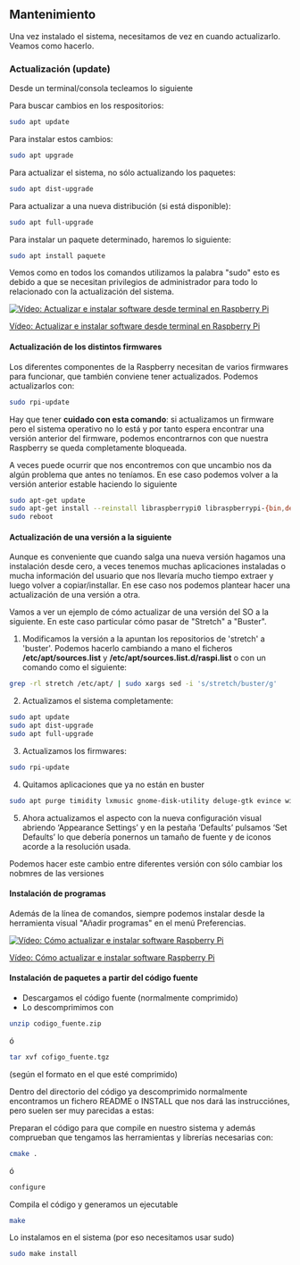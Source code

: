 ## Mantenimiento

Una vez instalado el sistema, necesitamos de vez en cuando actualizarlo. Veamos como hacerlo.

### Actualización (update)

Desde un terminal/consola tecleamos lo siguiente

Para buscar cambios en los respositorios:

```sh
sudo apt update
```

Para instalar estos cambios:

```sh
sudo apt upgrade
```

Para actualizar el sistema, no sólo actualizando los paquetes:

```sh
sudo apt dist-upgrade
```

Para actualizar a una nueva distribución (si está disponible):

```sh
sudo apt full-upgrade
```

Para instalar un paquete determinado, haremos lo siguiente:

```sh
sudo apt install paquete
```

Vemos como en todos los comandos utilizamos la palabra "sudo" esto es debido a que se necesitan privilegios de administrador para todo lo relacionado con la actualización del sistema.

[![Vídeo: Actualizar e instalar software desde terminal en Raspberry Pi](https://img.youtube.com/vi/BaVfTWFUHtU/0.jpg)](https://drive.google.com/file/d/1tWwCM229eJSLx0h_iZxk-3A7VHJu2jYr/view?usp=sharing)


[Vídeo: Actualizar e instalar software desde terminal en Raspberry Pi](https://drive.google.com/file/d/1tWwCM229eJSLx0h_iZxk-3A7VHJu2jYr/view?usp=sharing)

#### Actualización de los distintos firmwares

Los diferentes componentes de la Raspberry necesitan de varios firmwares para funcionar, que también conviene tener actualizados. Podemos actualizarlos con:

```sh
sudo rpi-update
```

Hay que tener **cuidado con esta comando**: si actualizamos un firmware pero el sistema operativo no lo está y por tanto espera encontrar una versión anterior del firmware, podemos encontrarnos con que nuestra Raspberry se queda completamente bloqueada.

A veces puede ocurrir que nos encontremos con que uncambio nos da algún problema que antes no teníamos. En ese caso podemos volver a la versión anterior estable haciendo lo siguiente

```sh
sudo apt-get update
sudo apt-get install --reinstall libraspberrypi0 libraspberrypi-{bin,dev,doc} raspberrypi-bootloader
sudo reboot
```

#### Actualización de una versión a la siguiente

Aunque es conveniente que cuando salga una nueva versión hagamos una instalación desde cero, a veces tenemos muchas aplicaciones instaladas o mucha información del usuario que nos llevaría mucho tiempo extraer y luego volver a copiar/installar. En ese caso nos podemos plantear hacer una actualización de una versión a otra.

Vamos a ver un ejemplo de cómo actualizar de una versión del SO a la siguiente. En este caso particular cómo pasar de "Stretch" a "Buster".

1. Modificamos la versión a la apuntan los repositorios de 'stretch' a 'buster'. Podemos hacerlo cambiando a mano el ficheros **/etc/apt/sources.list** y **/etc/apt/sources.list.d/raspi.list** o con un comando como el siguiente:

```sh
grep -rl stretch /etc/apt/ | sudo xargs sed -i 's/stretch/buster/g'
```

2. Actualizamos el sistema completamente:

```sh
sudo apt update
sudo apt dist-upgrade
sudo apt full-upgrade
```
3. Actualizamos los firmwares:

```sh
sudo rpi-update
```

4. Quitamos aplicaciones que ya no están en buster

```sh
sudo apt purge timidity lxmusic gnome-disk-utility deluge-gtk evince wicd wicd-gtk clipit usermode gucharmap gnome-system-tools pavucontrol
```

5. Ahora actualizamos el aspecto con la nueva configuración visual abriendo ‘Appearance Settings’ y en la pestaña ‘Defaults’ pulsamos ‘Set Defaults’ lo que debería ponernos un tamaño de fuente y de iconos acorde a la resolución usada.

Podemos hacer este cambio entre diferentes versión con sólo cambiar los nobmres de las versiones

#### Instalación de programas

Además de la línea de comandos, siempre podemos instalar desde la herramienta visual "Añadir programas" en el menú Preferencias.

[![Vídeo: Cómo actualizar e instalar software Raspberry Pi](https://img.youtube.com/vi/3eeIHe-NCZs/0.jpg)](https://drive.google.com/file/d/1c_LRoSGBBeoYAdmiOQ91qIT4NKQxBLS-/view?usp=sharing)


[Vídeo: Cómo actualizar e instalar software Raspberry Pi](https://drive.google.com/file/d/1c_LRoSGBBeoYAdmiOQ91qIT4NKQxBLS-/view?usp=sharing)

#### Instalación de paquetes a partir del código fuente

* Descargamos el código fuente (normalmente comprimido)
* Lo descomprimimos con
```sh
unzip codigo_fuente.zip
```
ó
```sh
tar xvf cofigo_fuente.tgz
```
(según el formato en el que esté comprimido)

Dentro del directorio del código ya descomprimido normalmente encontramos un fichero README o INSTALL que nos dará las instrucciónes, pero suelen ser muy parecidas a estas:

Preparan el código para que compile en nuestro sistema y además comprueban que tengamos las herramientas y librerías necesarias con:
```sh
cmake .
```
ó
```sh
configure
```
Compila el código y generamos un ejecutable
```sh
make
```
Lo instalamos en el sistema (por eso necesitamos usar sudo)
```sh
sudo make install
```
